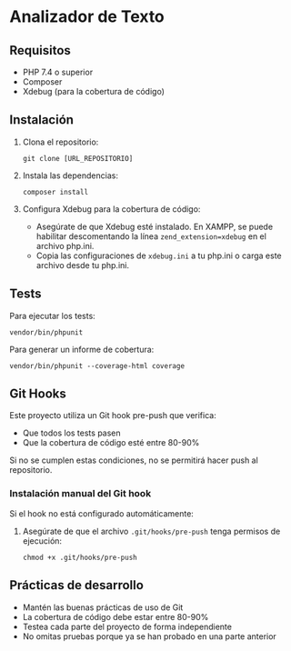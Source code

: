 # Analizador de Texto

## Requisitos

- PHP 7.4 o superior
- Composer
- Xdebug (para la cobertura de código)

## Instalación

1. Clona el repositorio:
   ```
   git clone [URL_REPOSITORIO]
   ```

2. Instala las dependencias:
   ```
   composer install
   ```

3. Configura Xdebug para la cobertura de código:
   - Asegúrate de que Xdebug esté instalado. En XAMPP, se puede habilitar descomentando la línea `zend_extension=xdebug` en el archivo php.ini.
   - Copia las configuraciones de `xdebug.ini` a tu php.ini o carga este archivo desde tu php.ini.

## Tests

Para ejecutar los tests:

```
vendor/bin/phpunit
```

Para generar un informe de cobertura:

```
vendor/bin/phpunit --coverage-html coverage
```

## Git Hooks

Este proyecto utiliza un Git hook pre-push que verifica:
- Que todos los tests pasen
- Que la cobertura de código esté entre 80-90%

Si no se cumplen estas condiciones, no se permitirá hacer push al repositorio.

### Instalación manual del Git hook

Si el hook no está configurado automáticamente:

1. Asegúrate de que el archivo `.git/hooks/pre-push` tenga permisos de ejecución:
   ```
   chmod +x .git/hooks/pre-push
   ```

## Prácticas de desarrollo

- Mantén las buenas prácticas de uso de Git
- La cobertura de código debe estar entre 80-90%
- Testea cada parte del proyecto de forma independiente
- No omitas pruebas porque ya se han probado en una parte anterior 
